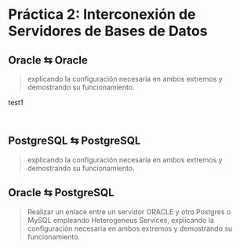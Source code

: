 # Práctica 2: Interconexión de Servidores de Bases de Datos

## Oracle ⇆ Oracle

> explicando la configuración necesaria en ambos extremos y demostrando su funcionamiento.

test1

```shell

```

![]()


## PostgreSQL ⇆ PostgreSQL

> explicando la configuración necesaria en ambos extremos y demostrando su funcionamiento.



## Oracle ⇆ PostgreSQL

> Realizar un enlace entre un servidor ORACLE y otro Postgres o MySQL empleando Heterogeneus Services, explicando la configuración necesaria en ambos extremos y demostrando su funcionamiento.





